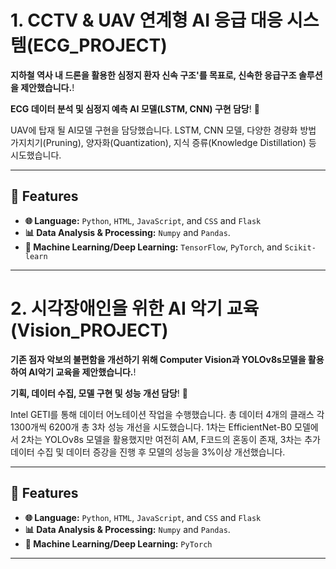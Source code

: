 # 1. CCTV & UAV 연계형 AI 응급 대응 시스템(ECG_PROJECT)
**지하철 역사 내 드론을 활용한 심정지 환자 신속 구조'를 목표로, 신속한 응급구조 솔루션을 제안했습니다.**!

**ECG 데이터 분석 및 심정지 예측 AI 모델(LSTM, CNN) 구현 담당**! 🚀  

UAV에 탑재 될 AI모델 구현을 담당했습니다.
LSTM, CNN 모델, 다양한 경량화 방법 가지치기(Pruning), 양자화(Quantization), 지식 증류(Knowledge Distillation) 등 시도했습니다.

---

## 🌟 Features

- **🌐 Language:** `Python`, `HTML`, `JavaScript`, and `CSS` and `Flask`
- **📊 Data Analysis & Processing:** `Numpy` and `Pandas`.
- **🤖 Machine Learning/Deep Learning:** `TensorFlow`, `PyTorch`, and `Scikit-learn`
  
---
# 2. 시각장애인을 위한 AI 악기 교육(Vision_PROJECT)
**기존 점자 악보의 불편함을 개선하기 위해 Computer Vision과 YOLOv8s모델을 활용하여 AI악기 교육을 제안했습니다.**!

**기획, 데이터 수집, 모델 구현 및 성능 개선 담당**! 🚀  

Intel GETI를 통해 데이터 어노테이션 작업을 수행했습니다. 총 데이터 4개의 클래스 각 1300개씩 6200개
총 3차 성능 개선을 시도했습니다. 
1차는 EfficientNet-B0 모델에서 2차는 YOLOv8s 모델을 활용했지만 여전히 AM, F코드의 혼동이 존재, 3차는 추가 데이터 수집 및 데이터 증강을 진행 후 모델의 성능을 3%이상 개선했습니다.

---

## 🌟 Features

- **🌐 Language:** `Python`, `HTML`, `JavaScript`, and `CSS` and `Flask`
- **📊 Data Analysis & Processing:** `Numpy` and `Pandas`.
- **🤖 Machine Learning/Deep Learning:**  `PyTorch`
  
---
